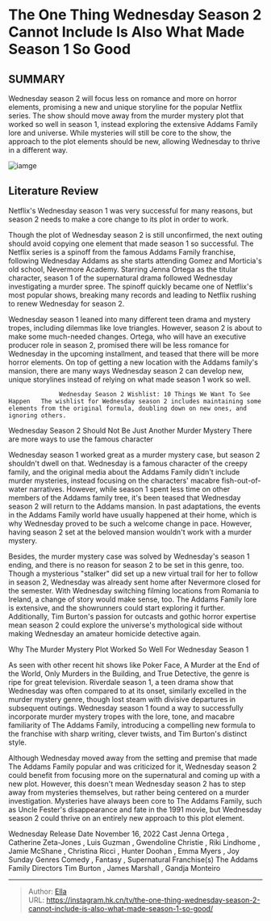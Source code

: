 # The One Thing Wednesday Season 2 Cannot Include Is Also What Made Season 1 So Good


## SUMMARY 



  Wednesday season 2 will focus less on romance and more on horror elements, promising a new and unique storyline for the popular Netflix series.   The show should move away from the murder mystery plot that worked so well in season 1, instead exploring the extensive Addams Family lore and universe.   While mysteries will still be core to the show, the approach to the plot elements should be new, allowing Wednesday to thrive in a different way.  

![iamge](https://static1.srcdn.com/wordpress/wp-content/uploads/2023/03/wednesday-nevermore-addams-family.jpg)

## Literature Review
Netflix&#39;s Wednesday season 1 was very successful for many reasons, but season 2 needs to make a core change to its plot in order to work.




Though the plot of Wednesday season 2 is still unconfirmed, the next outing should avoid copying one element that made season 1 so successful. The Netflix series is a spinoff from the famous Addams Family franchise, following Wednesday Addams as she starts attending Gomez and Morticia&#39;s old school, Nevermore Academy. Starring Jenna Ortega as the titular character, season 1 of the supernatural drama followed Wednesday investigating a murder spree. The spinoff quickly became one of Netflix&#39;s most popular shows, breaking many records and leading to Netflix rushing to renew Wednesday for season 2.




Wednesday season 1 leaned into many different teen drama and mystery tropes, including dilemmas like love triangles. However, season 2 is about to make some much-needed changes. Ortega, who will have an executive producer role in season 2, promised there will be less romance for Wednesday in the upcoming installment, and teased that there will be more horror elements. On top of getting a new location with the Addams family&#39;s mansion, there are many ways Wednesday season 2 can develop new, unique storylines instead of relying on what made season 1 work so well.

                  Wednesday Season 2 Wishlist: 10 Things We Want To See Happen   The wishlist for Wednesday season 2 includes maintaining some elements from the original formula, doubling down on new ones, and ignoring others.    


 Wednesday Season 2 Should Not Be Just Another Murder Mystery 
There are more ways to use the famous character
         




Wednesday season 1 worked great as a murder mystery case, but season 2 shouldn&#39;t dwell on that. Wednesday is a famous character of the creepy family, and the original media about the Addams Family didn&#39;t include murder mysteries, instead focusing on the characters&#39; macabre fish-out-of-water narratives. However, while season 1 spent less time on other members of the Addams family tree, it&#39;s been teased that Wednesday season 2 will return to the Addams mansion. In past adaptations, the events in the Addams Family world have usually happened at their home, which is why Wednesday proved to be such a welcome change in pace. However, having season 2 set at the beloved mansion wouldn&#39;t work with a murder mystery.

Besides, the murder mystery case was solved by Wednesday&#39;s season 1 ending, and there is no reason for season 2 to be set in this genre, too. Though a mysterious &#34;stalker&#34; did set up a new virtual trail for her to follow in season 2, Wednesday was already sent home after Nevermore closed for the semester. With Wednesday switching filming locations from Romania to Ireland, a change of story would make sense, too. The Addams Family lore is extensive, and the showrunners could start exploring it further. Additionally, Tim Burton&#39;s passion for outcasts and gothic horror expertise mean season 2 could explore the universe&#39;s mythological side without making Wednesday an amateur homicide detective again.






 Why The Murder Mystery Plot Worked So Well For Wednesday Season 1 
          

As seen with other recent hit shows like Poker Face, A Murder at the End of the World, Only Murders in the Building, and True Detective, the genre is ripe for great television. Riverdale season 1, a teen drama show that Wednesday was often compared to at its onset, similarly excelled in the murder mystery genre, though lost steam with divisive departures in subsequent outings. Wednesday season 1 found a way to successfully incorporate murder mystery tropes with the lore, tone, and macabre familiarity of The Addams Family, introducing a compelling new formula to the franchise with sharp writing, clever twists, and Tim Burton&#39;s distinct style.

Although Wednesday moved away from the setting and premise that made The Addams Family popular and was criticized for it, Wednesday season 2 could benefit from focusing more on the supernatural and coming up with a new plot. However, this doesn&#39;t mean Wednesday season 2 has to step away from mysteries themselves, but rather being centered on a murder investigation. Mysteries have always been core to The Addams Family, such as Uncle Fester&#39;s disappearance and fate in the 1991 movie, but Wednesday season 2 could thrive on an entirely new approach to this plot element.




  Wednesday   Release Date   November 16, 2022    Cast   Jenna Ortega , Catherine Zeta-Jones , Luis Guzman , Gwendoline Christie , Riki Lindhome , Jamie McShane , Christina Ricci , Hunter Doohan , Emma Myers , Joy Sunday    Genres   Comedy , Fantasy , Supernatural    Franchise(s)   The Addams Family    Directors   Tim Burton , James Marshall , Gandja Monteiro       


---

> Author: [Ella](https://instagram.hk.cn/)  
> URL: https://instagram.hk.cn/tv/the-one-thing-wednesday-season-2-cannot-include-is-also-what-made-season-1-so-good/  

